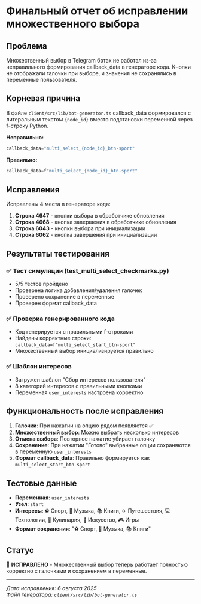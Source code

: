 # Финальный отчет об исправлении множественного выбора

## Проблема
Множественный выбор в Telegram ботах не работал из-за неправильного формирования callback_data в генераторе кода. Кнопки не отображали галочки при выборе, и значения не сохранялись в переменные пользователя.

## Корневая причина
В файле `client/src/lib/bot-generator.ts` callback_data формировался с литеральным текстом `{node_id}` вместо подстановки переменной через f-строку Python.

**Неправильно:**
```typescript
callback_data="multi_select_{node_id}_btn-sport"
```

**Правильно:**
```typescript
callback_data=f"multi_select_{node_id}_btn-sport"
```

## Исправления
Исправлены 4 места в генераторе кода:

1. **Строка 4647** - кнопки выбора в обработчике обновления
2. **Строка 4668** - кнопка завершения в обработчике обновления  
3. **Строка 6043** - кнопки выбора при инициализации
4. **Строка 6062** - кнопка завершения при инициализации

## Результаты тестирования

### ✅ Тест симуляции (test_multi_select_checkmarks.py)
- 5/5 тестов пройдено
- Проверена логика добавления/удаления галочек
- Проверено сохранение в переменные
- Проверен формат callback_data

### ✅ Проверка генерированного кода
- Код генерируется с правильными f-строками
- Найдены корректные строки: `callback_data=f"multi_select_start_btn-sport"`
- Множественный выбор инициализируется правильно

### ✅ Шаблон интересов
- Загружен шаблон "Сбор интересов пользователя"  
- 8 категорий интересов с правильными кнопками
- Переменная `user_interests` настроена корректно

## Функциональность после исправления

1. **Галочки**: При нажатии на опцию рядом появляется ✅
2. **Множественный выбор**: Можно выбрать несколько интересов
3. **Отмена выбора**: Повторное нажатие убирает галочку
4. **Сохранение**: При нажатии "Готово" выбранные опции сохраняются в переменную `user_interests`
5. **Формат callback_data**: Правильно формируется как `multi_select_start_btn-sport`

## Тестовые данные
- **Переменная**: `user_interests`
- **Узел**: `start` 
- **Интересы**: ⚽ Спорт, 🎵 Музыка, 📚 Книги, ✈️ Путешествия, 💻 Технологии, 🍳 Кулинария, 🎨 Искусство, 🎮 Игры
- **Формат сохранения**: "⚽ Спорт, 🎵 Музыка, 📚 Книги"

## Статус
🎉 **ИСПРАВЛЕНО** - Множественный выбор теперь работает полностью корректно с галочками и сохранением в переменные.

---
*Дата исправления: 6 августа 2025*  
*Файл генератора: `client/src/lib/bot-generator.ts`*